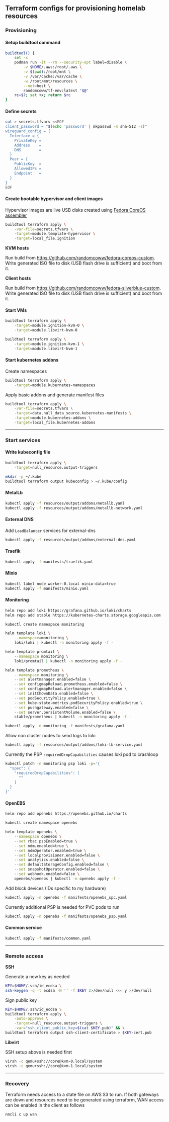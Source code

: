 ## Terraform configs for provisioning homelab resources

### Provisioning

#### Setup buildtool command

```bash
buildtool() {
    set -x
    podman run -it --rm --security-opt label=disable \
        -v $HOME/.aws:/root/.aws \
        -v $(pwd):/root/mnt \
        -v /var/cache:/var/cache \
        -w /root/mnt/resources \
        --net=host \
        randomcoww/tf-env:latest "$@"
    rc=$?; set +x; return $rc
}
```

#### Define secrets

```bash
cat > secrets.tfvars <<EOF
client_password = "$(echo 'password' | mkpasswd -m sha-512 -s)"
wireguard_config = {
  Interface = {
    PrivateKey =
    Address    =
    DNS        =
  }
  Peer = {
    PublicKey  =
    AllowedIPs =
    Endpoint   =
  }
}
EOF
```

#### Create bootable hypervisor and client images

Hypervisor images are live USB disks created using [Fedora CoreOS assembler](https://github.com/coreos/coreos-assembler)

```bash
buildtool terraform apply \
    -var-file=secrets.tfvars \
    -target=module.template-hypervisor \
    -target=local_file.ignition
```

**KVM hosts**

Run build from https://github.com/randomcoww/fedora-coreos-custom. Write generated ISO file to disk (USB flash drive is sufficient) and boot from it.

**Client hosts**

Run build from https://github.com/randomcoww/fedora-silverblue-custom. Write generated ISO file to disk (USB flash drive is sufficient) and boot from it.

#### Start VMs

```bash
buildtool terraform apply \
    -target=module.ignition-kvm-0 \
    -target=module.libvirt-kvm-0

buildtool terraform apply \
    -target=module.ignition-kvm-1 \
    -target=module.libvirt-kvm-1
```

#### Start kubernetes addons

Create namespaces

```bash
buildtool terraform apply \
    -target=module.kubernetes-namespaces
```

Apply basic addons and generate manifest files

```bash
buildtool terraform apply \
    -var-file=secrets.tfvars \
    -target=data.null_data_source.kubernetes-manifests \
    -target=module.kubernetes-addons \
    -target=local_file.kubernetes-addons
```

---

### Start services

#### Write kubeconfig file

```bash
buildtool terraform apply \
    -target=null_resource.output-triggers

mkdir -p ~/.kube
buildtool terraform output kubeconfig > ~/.kube/config
```

#### MetalLb

```bash
kubectl apply -f resources/output/addons/metallb.yaml
kubectl apply -f resources/output/addons/metallb-network.yaml
```

#### External DNS

Add `LoadBalancer` services for external-dns

```bash
kubectl apply -f resources/output/addons/external-dns.yaml
```

#### Traefik

```bash
kubectl apply -f manifests/traefik.yaml
```

#### Minio

```bash
kubectl label node worker-0.local minio-data=true
kubectl apply -f manifests/minio.yaml
```

#### Monitoring

```bash
helm repo add loki https://grafana.github.io/loki/charts
helm repo add stable https://kubernetes-charts.storage.googleapis.com

kubectl create namespace monitoring

helm template loki \
    --namespace=monitoring \
    loki/loki | kubectl -n monitoring apply -f -

helm template promtail \
    --namespace monitoring \
    loki/promtail | kubectl -n monitoring apply -f -

helm template prometheus \
    --namespace monitoring \
    --set alertmanager.enabled=false \
    --set configmapReload.prometheus.enabled=false \
    --set configmapReload.alertmanager.enabled=false \
    --set initChownData.enabled=false \
    --set podSecurityPolicy.enabled=true \
    --set kube-state-metrics.podSecurityPolicy.enabled=true \
    --set pushgateway.enabled=false \
    --set server.persistentVolume.enabled=false \
    stable/prometheus | kubectl -n monitoring apply -f -

kubectl apply -n monitoring -f manifests/grafana.yaml
```

Allow non cluster nodes to send logs to loki

```bash
kubectl apply -f resources/output/addons/loki-lb-service.yaml
```

Currently the PSP `requiredDropCapabilities` causes loki pod to crashloop

```bash
kubectl patch -n monitoring psp loki -p='{
  "spec": {
    "requiredDropCapabilities": [
      ""
    ]
  }
}'
```

#### OpenEBS

```bash
helm repo add openebs https://openebs.github.io/charts

kubectl create namespace openebs

helm template openebs \
    --namespace openebs \
    --set rbac.pspEnabled=true \
    --set ndm.enabled=true \
    --set ndmOperator.enabled=true \
    --set localprovisioner.enabled=false \
    --set analytics.enabled=false \
    --set defaultStorageConfig.enabled=false \
    --set snapshotOperator.enabled=false \
    --set webhook.enabled=false \
    openebs/openebs | kubectl -n openebs apply -f -
```

Add block devices (IDs specific to my hardware)

```bash
kubectl apply -n openebs -f manifests/openebs_spc.yaml
```

Currently additional PSP is needed for PVC pods to run

```bash
kubectl apply -n openebs -f manifests/openebs_psp.yaml
```

#### Common service

```bash
kubectl apply -f manifests/common.yaml
```

---

### Remote access

**SSH**

Generate a new key as needed
```bash
KEY=$HOME/.ssh/id_ecdsa \
ssh-keygen -q -t ecdsa -N '' -f $KEY 2>/dev/null <<< y >/dev/null
```

Sign public key
```bash
KEY=$HOME/.ssh/id_ecdsa \
buildtool terraform apply \
    -auto-approve \
    -target=null_resource.output-triggers \
    -var="ssh_client_public_key=$(cat $KEY.pub)" && \
buildtool terraform output ssh-client-certificate > $KEY-cert.pub
```

**Libvirt**

SSH setup above is needed first

```bash
virsh -c qemu+ssh://core@kvm-0.local/system
virsh -c qemu+ssh://core@kvm-1.local/system
```

---

### Recovery

Terraform needs access to a state file on AWS S3 to run. If both gateways are down and resources need to be generated using terraform, WAN access can be enabled in the client as follows

```
nmcli c up wan
```